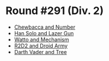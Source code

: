# Round #291 (Div. 2)

* [Chewbaсca and Number][]
* [Han Solo and Lazer Gun][]
* [Watto and Mechanism][]
* [R2D2 and Droid Army][]
* [Darth Vader and Tree][]

[Chewbaсca and Number]:   http://codeforces.com/contest/514/problem/A
[Han Solo and Lazer Gun]: http://codeforces.com/contest/514/problem/B
[Watto and Mechanism]:    http://codeforces.com/contest/514/problem/C
[R2D2 and Droid Army]:    http://codeforces.com/contest/514/problem/D
[Darth Vader and Tree]:   http://codeforces.com/contest/514/problem/E
